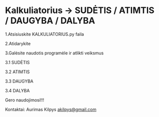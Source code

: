 # Kalkuliatorius  -> SUDĖTIS / ATIMTIS / DAUGYBA / DALYBA 

1.Atsisiuskite KALKULIATORIUS.py faila

2.Atidarykite 

3.Galėsite naudotis programėle ir atlikti veiksmus

 3.1 SUDĖTIS 
 
 3.2 ATIMTIS  
 
 3.3 DAUGYBA 
 
 3.4 DALYBA 

Gero naudojimosi!!!

Kontaktai: Aurimas Kilpys  akilpys@gmail.com
